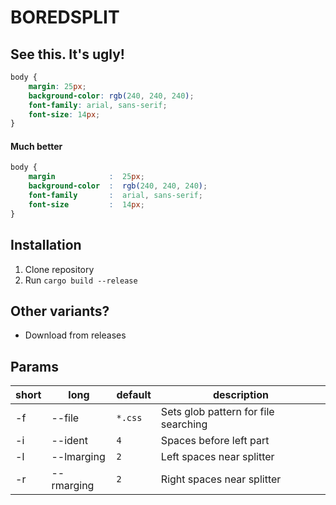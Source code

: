 # BOREDSPLIT

## See this. It's ugly!
```css
body {
    margin: 25px;
    background-color: rgb(240, 240, 240);
    font-family: arial, sans-serif;
    font-size: 14px;
}
```
#### Much better
```css
body {
    margin            :  25px;
    background-color  :  rgb(240, 240, 240);
    font-family       :  arial, sans-serif;
    font-size         :  14px;
}
```

## Installation
1) Clone repository
2) Run `cargo build --release`

## Other variants?
- Download from releases


## Params
| short | long       | default | description                          |
|-------|------------|---------|--------------------------------------|
| -f    | --file     | `*.css` | Sets glob pattern for file searching |
| -i    | --ident    | `4`     | Spaces before left part              |
| -l    | --lmarging | `2`     | Left spaces near splitter            |
| -r    | --rmarging | `2`     | Right spaces near splitter           |